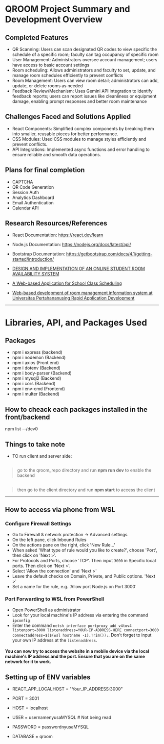 
# QROOM Project Summary and Development Overview
## Completed Features
- QR Scanning: Users can scan designated QR codes to view specific the schedule of a specific room; faculty can tag occupancy of specific room
- User Management: Administrators oversee account management; users have access to basic account settings
- Room scheduling: Allows administrators and faculty to set, update, and manage room schedules efficiently to prevent conflicts
- Room Management: Users can view room detail; administrators can add, update, or delete rooms as needed
- Feedback Review/Mechanism: Uses Gemini API integration to identify feedback reports; users can report issues like cleanliness or equipment damage, enabling prompt responses and better room maintenance

## Challenges Faced and Solutions Applied
- React Components: Simplified complex components by breaking them into smaller, reusable pieces for better performance.
- CSS Modules: Used CSS modules to manage styles efficiently and prevent conflicts.
- API Integrations: Implemented async functions and error handling to ensure reliable and smooth data operations.

## Plans for final completion
- CAPTCHA
- QR Code Generation
- Session Auth
- Analytics Dashboard
- Email Authentication
- Calendar API


## Research Resources/References
- React Documentation: https://react.dev/learn
- Node.js Documentation: https://nodejs.org/docs/latest/api/
- Bootstrap Documentation: https://getbootstrap.com/docs/4.1/getting-started/introduction/

- [DESIGN AND IMPLEMENTATION OF AN ONLINE STUDENT ROOM AVAILABILITY SYSTEM](https://www.researchgate.net/profile/Abubakar-Sani-Jato/publication/379393561_DESIGN_AND_IMPLEMENTATION_OF_AN_ONLINE_STUDENT_ROOM_AVAILABILITY_SYSTEM/links/6606cd27f5a5de0a9fe8bf14/DESIGN-AND-IMPLEMENTATION-OF-AN-ONLINE-STUDENT-ROOM-AVAILABILITY-SYSTEM.pdf)
- [A Web-based Application for School Class Scheduling](https://cite.dpu.ac.th/upload/content/files/Paper_59/Re-022-58-59.pdf)
- [Web-based development of room management information system at Universitas Pertahananusing Rapid Application Development](https://www.idss.iocspublisher.org/index.php/jidss/article/view/254/146)
---------------
# Libraries, API, and Packages Used

## Packages
- npm i express (backend)
- npm i nodemon (Backend)
- npm i axios (Front end)
- npm i dotenv (Backend)
- npm i body-parser (Backend)
- npm i mysql2 (Backend)
- npm i cors (Backend)
- npm i env-cmd (Frontend)
- npm i multer (Backend)

## How to cheack each packages installed in the front/backend
npm list --/dev0


## Things to take note 
- TO run client and server side:
##
> go to the qroom_repo directory and run **npm run dev** to enable the backend
##
> then go to the client directory and run **npm start** to access the client

---------------
## How to access via phone from WSL
### Configure Firewall Settings
- Go to Firewall & network protection -> Advanced settings
- On the left pane, click Inbound Rules
- On the actions pane on the right, click 'New Rule...'
- When asked 'What type of rule would you like to create?', choose 'Port', then click on 'Next >'.
- For Protocols and Ports, choose 'TCP'. Then input `3000` in Specific local ports. Then click on 'Next >'.
- Select 'Allow the connection' and 'Next >'
- Leave the default checks on Domain, Private, and Public options. 'Next >'
- Set a name for the rule, e.g. 'Allow port Node.js on Port 3000'
### Port Forwarding to WSL from PowerShell
- Open PowerShell as administrator
- Look for your local machine's IP address via entering the command `ipconfig`
- Enter the command `netsh interface portproxy add v4tov4 listenport=3000 listenaddress=YOUR-IP-ADDRESS-HERE connectport=3000 connectaddress=$($(wsl hostname -I).Trim());`. Don't forget to input your own IP address at the `listenaddress`.
#### You can now try to access the website in a mobile device via the local machine's IP address and the port. Ensure that you are on the same network for it to work.

## Setting up of ENV variables 
- REACT_APP_LOCALHOST = "Your_IP_ADDRESS:3000"

- PORT = 3001

- HOST = localhost

- USER = usernamenyusaMYSQL # Not being read

- PASSWORD = passwordnyusaMYSQL

- DATABASE = qroom